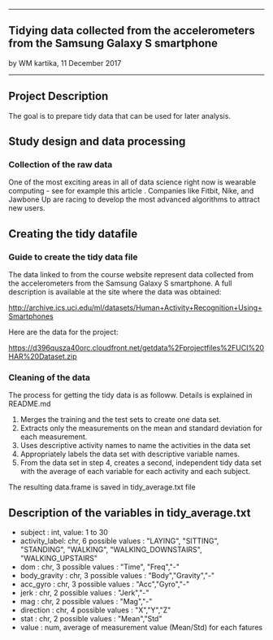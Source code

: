 
---
## Tidying data collected from the accelerometers from the Samsung Galaxy S smartphone
by WM kartika, 11 December 2017

---

## Project Description
The goal is to prepare tidy data that can be used for later analysis.

## Study design and data processing

### Collection of the raw data
One of the most exciting areas in all of data science right now is wearable computing - see for example this article . 
Companies like Fitbit, Nike, and Jawbone Up are racing to develop the most advanced algorithms to attract new users. 


## Creating the tidy datafile

### Guide to create the tidy data file
The data linked to from the course website represent data collected from the accelerometers from the Samsung Galaxy S smartphone. 
A full description is available at the site where the data was obtained:

http://archive.ics.uci.edu/ml/datasets/Human+Activity+Recognition+Using+Smartphones

Here are the data for the project:

https://d396qusza40orc.cloudfront.net/getdata%2Fprojectfiles%2FUCI%20HAR%20Dataset.zip


### Cleaning of the data
The process for getting the tidy data is as followw. Details is explained in README.md
1. Merges the training and the test sets to create one data set.
2. Extracts only the measurements on the mean and standard deviation for each measurement.
3. Uses descriptive activity names to name the activities in the data set
4. Appropriately labels the data set with descriptive variable names.
5. From the data set in step 4, creates a second, independent tidy data set with the average of each variable for each activity and each subject. 

The resulting data.frame is saved in tidy_average.txt file

## Description of the variables in  tidy_average.txt

- subject       : int,  value: 1 to 30 <br>
- activity_label: chr,  6 possible values : "LAYING", "SITTING", "STANDING", "WALKING", "WALKING_DOWNSTAIRS", "WALKING_UPSTAIRS" <br>
- dom           : chr,  3 possible values : "Time", "Freq","-" <br>
- body_gravity  : chr,  3 possible values : "Body","Gravity","-" <br>
- acc_gyro      : chr,  3 possible values : "Acc","Gyro","-" <br>
- jerk          : chr,  2 possible values : "Jerk","-" <br>
- mag           : chr,  2 possible values : "Mag","-" <br>
- direction     : chr,  4 possible values : "X","Y","Z" <br>
- stat          : chr,  2 possible values : "Mean","Std" <br>
- value         : num,  average of measurement value (Mean/Std) for each fatures <br>




